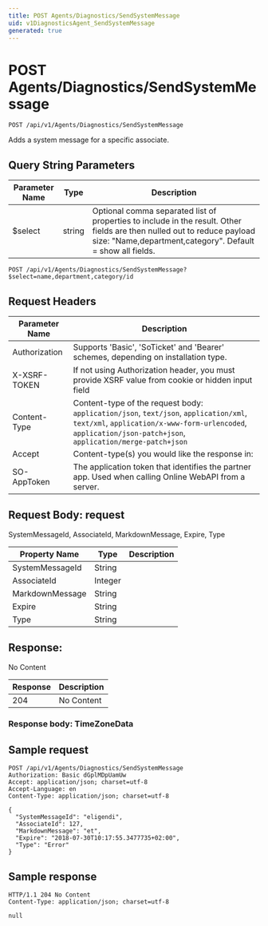```yaml
---
title: POST Agents/Diagnostics/SendSystemMessage
uid: v1DiagnosticsAgent_SendSystemMessage
generated: true
---
```


# POST Agents/Diagnostics/SendSystemMessage

```http
POST /api/v1/Agents/Diagnostics/SendSystemMessage
```

Adds a system message for a specific associate.







## Query String Parameters

| Parameter Name | Type |  Description |
|----------------|------|--------------|
| $select | string |  Optional comma separated list of properties to include in the result. Other fields are then nulled out to reduce payload size: "Name,department,category". Default = show all fields. |

```http
POST /api/v1/Agents/Diagnostics/SendSystemMessage?$select=name,department,category/id
```


## Request Headers

| Parameter Name | Description |
|----------------|-------------|
| Authorization  | Supports 'Basic', 'SoTicket' and 'Bearer' schemes, depending on installation type. |
| X-XSRF-TOKEN   | If not using Authorization header, you must provide XSRF value from cookie or hidden input field |
| Content-Type | Content-type of the request body: `application/json`, `text/json`, `application/xml`, `text/xml`, `application/x-www-form-urlencoded`, `application/json-patch+json`, `application/merge-patch+json` |
| Accept         | Content-type(s) you would like the response in:  |
| SO-AppToken | The application token that identifies the partner app. Used when calling Online WebAPI from a server. |

## Request Body: request 

SystemMessageId, AssociateId, MarkdownMessage, Expire, Type 

| Property Name | Type |  Description |
|----------------|------|--------------|
| SystemMessageId | String |  |
| AssociateId | Integer |  |
| MarkdownMessage | String |  |
| Expire | String |  |
| Type | String |  |

## Response:

No Content

| Response | Description |
|----------------|-------------|
| 204 | No Content |

### Response body: TimeZoneData


## Sample request

```http!
POST /api/v1/Agents/Diagnostics/SendSystemMessage
Authorization: Basic dGplMDpUamUw
Accept: application/json; charset=utf-8
Accept-Language: en
Content-Type: application/json; charset=utf-8

{
  "SystemMessageId": "eligendi",
  "AssociateId": 127,
  "MarkdownMessage": "et",
  "Expire": "2018-07-30T10:17:55.3477735+02:00",
  "Type": "Error"
}
```

## Sample response

```http_
HTTP/1.1 204 No Content
Content-Type: application/json; charset=utf-8

null
```